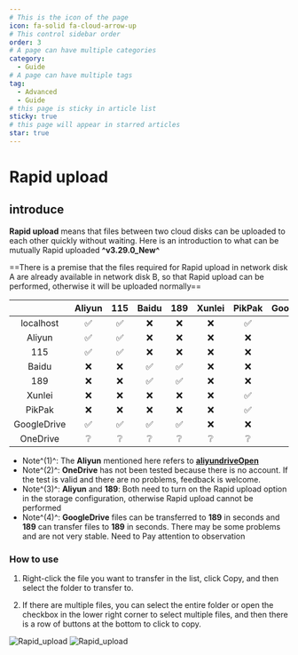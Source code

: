 ```yaml
---
# This is the icon of the page
icon: fa-solid fa-cloud-arrow-up
# This control sidebar order
order: 3
# A page can have multiple categories
category:
  - Guide
# A page can have multiple tags
tag:
  - Advanced
  - Guide
# this page is sticky in article list
sticky: true
# this page will appear in starred articles
star: true
---
```


# Rapid upload

## **introduce**

**Rapid upload** means that files between two cloud disks can be uploaded to each other quickly without waiting. Here is an introduction to what can be mutually Rapid uploaded **^v3.29.0_New^**

==There is a premise that the files required for Rapid upload in network disk A are already available in network disk B, so that Rapid upload can be performed, otherwise it will be uploaded normally==

|             |       Aliyun       |        115         |       Baidu        |        189         |     Xunlei      |       PikPak       |   GoogleDrive   |    OndDrive     |    localhost    |
| :---------: | :----------------: | :----------------: | :----------------: | :----------------: | :-------------: | :----------------: | :-------------: | :-------------: | :-------------: |
|  localhost  | :white_check_mark: | :white_check_mark: |        :x:         |        :x:         |       :x:       | :white_check_mark: |       :x:       |       :x:       | :no_entry_sign: |
|   Aliyun    | :white_check_mark: | :white_check_mark: |        :x:         |        :x:         |       :x:       |        :x:         |       :x:       |       :x:       | :no_entry_sign: |
|     115     | :white_check_mark: | :white_check_mark: |        :x:         |        :x:         |       :x:       |        :x:         |       :x:       |       :x:       | :no_entry_sign: |
|    Baidu    |        :x:         |        :x:         | :white_check_mark: | :white_check_mark: |       :x:       |        :x:         |       :x:       |       :x:       | :no_entry_sign: |
|     189     |        :x:         |        :x:         | :white_check_mark: | :white_check_mark: |       :x:       |        :x:         |       :x:       |       :x:       | :no_entry_sign: |
|   Xunlei    |        :x:         |        :x:         |        :x:         |        :x:         |       :x:       | :white_check_mark: |       :x:       |       :x:       | :no_entry_sign: |
|   PikPak    |        :x:         |        :x:         |        :x:         |        :x:         |       :x:       | :white_check_mark: |       :x:       |       :x:       | :no_entry_sign: |
| GoogleDrive | :white_check_mark: | :white_check_mark: | :white_check_mark: | :white_check_mark: |       :x:       |        :x:         |       :x:       |       :x:       | :no_entry_sign: |
|  OneDrive   |  :grey_question:   |  :grey_question:   |  :grey_question:   |  :grey_question:   | :grey_question: |  :grey_question:   | :grey_question: | :grey_question: | :no_entry_sign: |

- Note^(1)^: The **Aliyun** mentioned here refers to [**aliyundriveOpen**](../../guide/drivers/aliyundrive_open.md)
- Note^(2)^: **OneDrive** has not been tested because there is no account. If the test is valid and there are no problems, feedback is welcome.
- Note^(3)^: **Aliyun** and **189**: Both need to turn on the Rapid upload option in the storage configuration, otherwise Rapid upload cannot be performed
- Note^(4)^: **GoogleDrive** files can be transferred to **189** in seconds and **189** can transfer files to **189** in seconds. There may be some problems and are not very stable. Need to Pay attention to observation



### **How to use**

1. Right-click the file you want to transfer in the list, click Copy, and then select the folder to transfer to.

2. If there are multiple files, you can select the entire folder or open the checkbox in the lower right corner to select multiple files, and then there is a row of buttons at the bottom to click to copy.

<div class="image-preview">  
    <img src="/img/advanced/r_upload_1.png" alt="Rapid_upload" title="Rapid_upload"/>
    <img src="/img/advanced/r_upload_2.png" alt="Rapid_upload" title="Rapid_upload"/>
</div>